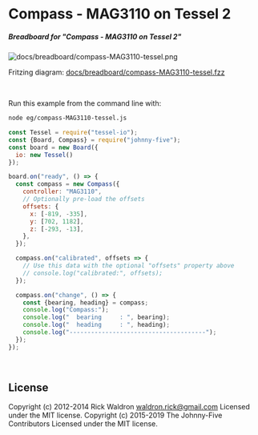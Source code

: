 <!--remove-start-->

# Compass - MAG3110 on Tessel 2

<!--remove-end-->






##### Breadboard for "Compass - MAG3110 on Tessel 2"



![docs/breadboard/compass-MAG3110-tessel.png](breadboard/compass-MAG3110-tessel.png)<br>

Fritzing diagram: [docs/breadboard/compass-MAG3110-tessel.fzz](breadboard/compass-MAG3110-tessel.fzz)

&nbsp;




Run this example from the command line with:
```bash
node eg/compass-MAG3110-tessel.js
```


```javascript
const Tessel = require("tessel-io");
const {Board, Compass} = require("johnny-five");
const board = new Board({
  io: new Tessel()
});

board.on("ready", () => {
  const compass = new Compass({
    controller: "MAG3110",
    // Optionally pre-load the offsets
    offsets: {
      x: [-819, -335],
      y: [702, 1182],
      z: [-293, -13],
    },
  });

  compass.on("calibrated", offsets => {
    // Use this data with the optional "offsets" property above
    // console.log("calibrated:", offsets);
  });

  compass.on("change", () => {
    const {bearing, heading} = compass;
    console.log("Compass:");
    console.log("  bearing     : ", bearing);
    console.log("  heading     : ", heading);
    console.log("--------------------------------------");
  });
});

```








&nbsp;

<!--remove-start-->

## License
Copyright (c) 2012-2014 Rick Waldron <waldron.rick@gmail.com>
Licensed under the MIT license.
Copyright (c) 2015-2019 The Johnny-Five Contributors
Licensed under the MIT license.

<!--remove-end-->
